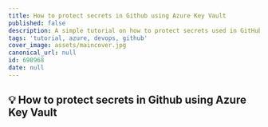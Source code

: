 ```yaml
---
title: How to protect secrets in Github using Azure Key Vault
published: false
description: A simple tutorial on how to protect secrets used in GitHub by utilizing an Azure Key Vault
tags: 'tutorial, azure, devops, github'
cover_image: assets/maincover.jpg
canonical_url: null
id: 698968
date: null
---
```


## :bulb: How to protect secrets in Github using Azure Key Vault
